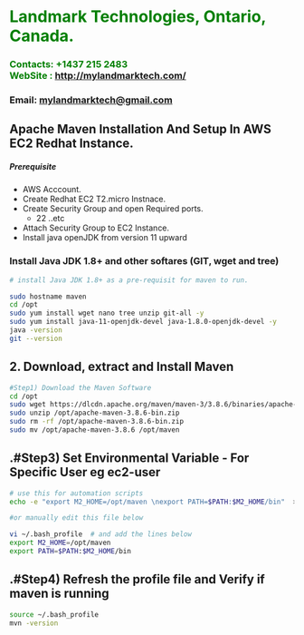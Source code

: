 #  **<span style="color:green">Landmark Technologies, Ontario, Canada.</span>**
### **<span style="color:green">Contacts: +1437 215 2483<br> WebSite : <http://mylandmarktech.com/></span>**
### **Email: mylandmarktech@gmail.com**



## Apache Maven Installation And Setup In AWS EC2 Redhat Instance.
##### Prerequisite
+ AWS Acccount.
+ Create Redhat EC2 T2.micro Instnace.
+ Create Security Group and open Required ports.
   + 22 ..etc
+ Attach Security Group to EC2 Instance.
+ Install java openJDK from version 11 upward

### Install Java JDK 1.8+  and other softares (GIT, wget and tree)

``` sh
# install Java JDK 1.8+ as a pre-requisit for maven to run.

sudo hostname maven
cd /opt
sudo yum install wget nano tree unzip git-all -y
sudo yum install java-11-openjdk-devel java-1.8.0-openjdk-devel -y
java -version
git --version
```

## 2. Download, extract and Install Maven
``` sh
#Step1) Download the Maven Software
cd /opt
sudo wget https://dlcdn.apache.org/maven/maven-3/3.8.6/binaries/apache-maven-3.8.6-bin.zip
sudo unzip /opt/apache-maven-3.8.6-bin.zip
sudo rm -rf /opt/apache-maven-3.8.6-bin.zip
sudo mv /opt/apache-maven-3.8.6 /opt/maven
```
## .#Step3) Set Environmental Variable  - For Specific User eg ec2-user
``` sh
# use this for automation scripts
echo -e "export M2_HOME=/opt/maven \nexport PATH=$PATH:$M2_HOME/bin"  >>  ~/.bash_profile

#or manually edit this file below

vi ~/.bash_profile  # and add the lines below
export M2_HOME=/opt/maven
export PATH=$PATH:$M2_HOME/bin
```
## .#Step4) Refresh the profile file and Verify if maven is running
```sh
source ~/.bash_profile
mvn -version
```


